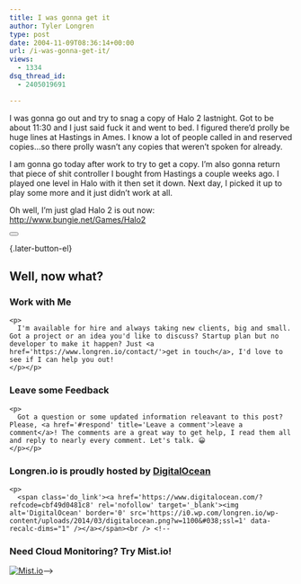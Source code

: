 ```yaml
---
title: I was gonna get it
author: Tyler Longren
type: post
date: 2004-11-09T08:36:14+00:00
url: /i-was-gonna-get-it/
views:
  - 1334
dsq_thread_id:
  - 2405019691

---
```

I was gonna go out and try to snag a copy of Halo 2 lastnight. Got to be about 11:30 and I just said fuck it and went to bed. I figured there&#8217;d prolly be huge lines at Hastings in Ames. I know a lot of people called in and reserved copies&#8230;so there prolly wasn&#8217;t any copies that weren&#8217;t spoken for already.

I am gonna go today after work to try to get a copy. I&#8217;m also gonna return that piece of shit controller I bought from Hastings a couple weeks ago. I played one level in Halo with it then set it down. Next day, I picked it up to play some more and it just didn&#8217;t work at all.

Oh well, I&#8217;m just glad Halo 2 is out now:  
<a href=http://www.bungie.net/Games/Halo2/>http://www.bungie.net/Games/Halo2 

<div class="wpulike wpulike-default " >
  <div class="wp_ulike_general_class wp_ulike_is_not_liked">
    <button type="button"
					aria-label="Like Button"
					data-ulike-id="1709"
					data-ulike-nonce="2257a2483e"
					data-ulike-type="likeThis"
					data-ulike-template="wpulike-default"
					data-ulike-display-likers="0"
					data-ulike-disable-pophover="0"
					class="wp_ulike_btn wp_ulike_put_image wp_likethis_1709"></button><span class="count-box"></span>
  </div>
</div>

[][1]{.later-button-el}

<div class='what-next'>
  <h2>
    Well, now what?
  </h2>
  
  <div class='hire'>
    <h3>
      Work with Me
    </h3>
    
    <p>
      I'm available for hire and always taking new clients, big and small. Got a project or an idea you'd like to discuss? Startup plan but no developer to make it happen? Just <a href='https://www.longren.io/contact/'>get in touch</a>, I'd love to see if I can help you out!
    </p></p>
  </div>
  
  <div class='hire'>
    <h3>
      Leave some Feedback
    </h3>
    
    <p>
      Got a question or some updated information releavant to this post? Please, <a href='#respond' title='Leave a comment'>leave a comment</a>! The comments are a great way to get help, I read them all and reply to nearly every comment. Let's talk. 😀
    </p></p>
  </div>
  
  <div class='now-what-bottom-ad'>
    <h3>
      Longren.io is proudly hosted by <a href='https://www.digitalocean.com/?refcode=cbf49d0481c8'>DigitalOcean</a>
    </h3>
    
    <p>
      <span class='do_link'><a href='https://www.digitalocean.com/?refcode=cbf49d0481c8' rel='nofollow' target='_blank'><img alt='DigitalOcean' border='0' src='https://i0.wp.com/longren.io/wp-content/uploads/2014/03/digitalocean.png?w=1100&#038;ssl=1' data-recalc-dims="1" /></a></span><br /> <!--

<h3>Need Cloud Monitoring? Try Mist.io!</h3>

<span class='do_link'><a href='http://mist.io/?ref=tyler' rel='nofollow' target='_blank'><img alt='Mist.io' border='0' src='https://i0.wp.com/longren.io/wp-content/uploads/2014/04/mistio.jpg?w=1100&#038;ssl=1' data-recalc-dims="1"></a></span>--></div> </div>

 [1]: #